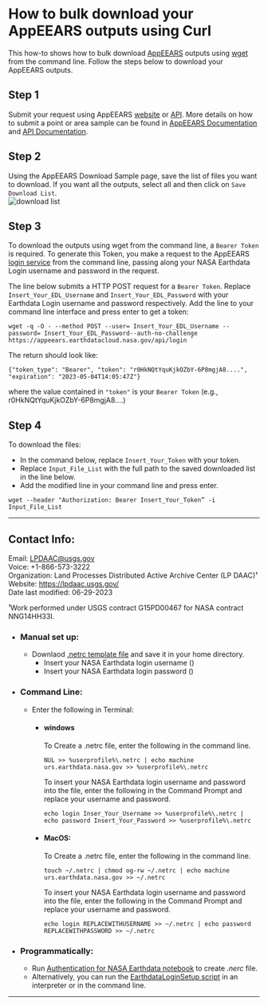 # How to bulk download your AppEEARS outputs using Curl  

This how-to shows how to bulk download [AppEEARS](https://appeears.earthdatacloud.nasa.gov/) outputs using [wget](https://www.gnu.org/software/wget/) from the command line. Follow the steps below to download your AppEEARS outputs.  

## Step 1  

Submit your request using AppEEARS [website](https://appeears.earthdatacloud.nasa.gov/) or [API](https://appeears.earthdatacloud.nasa.gov/api/). More details on how to submit a point or area sample can be found in [AppEEARS Documentation](https://appeears.earthdatacloud.nasa.gov/help) and [API Documentation](https://appeears.earthdatacloud.nasa.gov/api/).  

## Step 2  

Using the AppEEARS Download Sample page, save the list of files you want to download. If you want all the outputs, select all and then click on `Save Download List`.  
![download list](https://github.com/nasa/AppEEARS-Data-Resources/assets/84464058/683fe565-07bf-4c36-b330-91d384052896)


## Step 3  

To download the outputs using wget from the command line, a `Bearer Token` is required. To generate this Token, you make a request to the AppEEARS [login service](https://appeears.earthdatacloud.nasa.gov/api/#login) from the command line, passing along your NASA Earthdata Login username and password in the request.  

The line below submits a HTTP POST request for a `Bearer Token`. Replace `Insert_Your_EDL_Username` and `Insert_Your_EDL_Password` with your Earthdata Login username and password respectively. Add the line to your command line interface and press enter to get a token:  

```text
wget -q -O - --method POST --user= Insert_Your_EDL_Username --password= Insert_Your_EDL_Password--auth-no-challenge https://appeears.earthdatacloud.nasa.gov/api/login `
```

The return should look like:  

`{"token_type": "Bearer", "token": "r0HkNQtYquKjkOZbY-6P8mgjA8....", "expiration": "2023-05-04T14:05:47Z"} `

where the value contained in `"token"` is your `Bearer Token` (e.g., r0HkNQtYquKjkOZbY-6P8mgjA8....)

## Step 4  

To download the files:  

- In the command below, replace `Insert_Your_Token` with your token.  
- Replace `Input_File_List` with the full path to the saved downloaded list in the line below.
- Add the modified line in your command line and press enter.  

```text
wget --header "Authorization: Bearer Insert_Your_Token” -i Input_File_List  
```  

---

## Contact Info:  

Email: LPDAAC@usgs.gov  
Voice: +1-866-573-3222  
Organization: Land Processes Distributed Active Archive Center (LP DAAC)¹  
Website: <https://lpdaac.usgs.gov/>  
Date last modified: 06-29-2023  

¹Work performed under USGS contract G15PD00467 for NASA contract NNG14HH33I.  


- ### Manual set up:
  - Downlaod [.netrc template file](https://github.com/nasa/LPDAAC-Data-Resources/tree/main/guides/.netrc) and save it in your home directory.
    - Insert your NASA Earthdata login username (<USERNAME>)
    - Insert your NASA Earthdata login password (<PASSWORD>)


- ### Command Line:
  - Enter the following in Terminal:
    - #### windows
      To Create a .netrc file, enter the following in the command line. 
      ```text
      NUL >> %userprofile%\.netrc | echo machine urs.earthdata.nasa.gov >> %userprofile%\.netrc
      ```
      To insert your NASA Earthdata login username and password into the file, enter the following in the Command Prompt and replace your username and password.

      ```text
      echo login Inser_Your_Username >> %userprofile%\.netrc | echo password Insert_Your_Password >> %userprofile%\.netrc
      ```
    - #### MacOS:

      To Create a .netrc file, enter the following in the command line. 
      ```text
      touch ~/.netrc | chmod og-rw ~/.netrc | echo machine urs.earthdata.nasa.gov >> ~/.netrc
      ```
      To insert your NASA Earthdata login username and password into the file, enter the following in the Command Prompt and replace your username and password.

      ```text
      echo login REPLACEWITHUSERNAME >> ~/.netrc | echo password REPLACEWITHPASSWORD >> ~/.netrc
      ```


- ### Programmatically:
  - Run [Authentication for NASA Earthdata notebook](https://github.com/nasa/LPDAAC-Data-Resources/blob/main/python/how-tos/Earthdata_Authentication__Create_netrc_file.ipynb) to create _.nerc_ file. 
  - Alternatively, you can run the [EarthdataLoginSetup script](https://github.com/nasa/LPDAAC-Data-Resources/blob/main/python/scripts/EarthdataLoginSetup.py) in an interpreter or in the command line.
---
